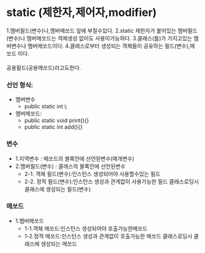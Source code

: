 # static (제한자,제어자,modifier)
  1.멤버필드(변수)나,멤버메쏘드 앞에 부칠수있다.
  2.static 제한자가 붙어있는 멤버필드(변수)나 멤버메쏘드는 객체생성 없이도 사용이가능하다.
  3.클래스(틀)가 가지고있는 멤버변수나 멤버메쏘드이다.
  4.클래스로부터 생성되는 객체들이 공유하는 필드(변수),메쏘드 이다.<br>      
     공용필드(공용메쏘드)라고도한다.
      
  ### 선언 형식: 
   - 멤버변수
      + public static int i;
   - 멤버메쏘드:
      + public static void print(){}
      + public static int add(){}	
 
 ### 변수
   - 1.지역변수       : 메쏘드의 블록안에 선언된변수(매개변수)
   - 2.멤버필드(변수) : 클래스의 블록안에 선언된변수
       - 2-1. 객체 필드(변수):인스턴스 생성되어야 사용할수있는 필드
       - 2-2. 정적 필드(변수):인스턴스 생성과 관계없이 사용가능한 필드
                                클래스로딩시 클래스에 생성되는 필드(변수)
                                
### 메쏘드
   - 1.멤버메쏘드
     - 1-1.객체 메쏘드:인스턴스 생성되어야 호출가능한메쏘드
     - 1-2.정적 메쏘드:인스턴스 생성과 관계없이 호출가능한 메쏘드
                           클래스로딩시 클래스에 생성되는 메쏘드                              
 

